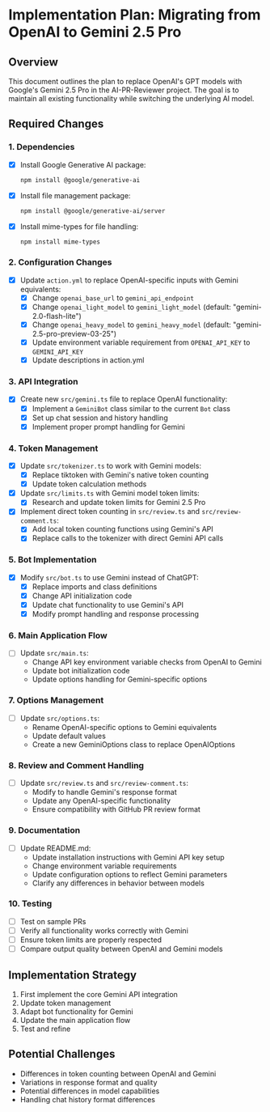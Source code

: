 # Implementation Plan: Migrating from OpenAI to Gemini 2.5 Pro

## Overview

This document outlines the plan to replace OpenAI's GPT models with Google's Gemini 2.5 Pro in the AI-PR-Reviewer project. The goal is to maintain all existing functionality while switching the underlying AI model.

## Required Changes

### 1. Dependencies

- [x] Install Google Generative AI package:

  ```bash
  npm install @google/generative-ai
  ```

- [x] Install file management package:

  ```bash
  npm install @google/generative-ai/server
  ```

- [x] Install mime-types for file handling:

  ```bash
  npm install mime-types
  ```

### 2. Configuration Changes

- [x] Update `action.yml` to replace OpenAI-specific inputs with Gemini equivalents:
  - [x] Change `openai_base_url` to `gemini_api_endpoint`
  - [x] Change `openai_light_model` to `gemini_light_model` (default: "gemini-2.0-flash-lite")
  - [x] Change `openai_heavy_model` to `gemini_heavy_model` (default: "gemini-2.5-pro-preview-03-25")
  - [x] Update environment variable requirement from `OPENAI_API_KEY` to `GEMINI_API_KEY`
  - [x] Update descriptions in action.yml

### 3. API Integration

- [x] Create new `src/gemini.ts` file to replace OpenAI functionality:
  - [x] Implement a `GeminiBot` class similar to the current `Bot` class
  - [x] Set up chat session and history handling
  - [x] Implement proper prompt handling for Gemini

### 4. Token Management

- [x] Update `src/tokenizer.ts` to work with Gemini models:
  - [x] Replace tiktoken with Gemini's native token counting
  - [x] Update token calculation methods
- [x] Update `src/limits.ts` with Gemini model token limits:
  - [x] Research and update token limits for Gemini 2.5 Pro
- [x] Implement direct token counting in `src/review.ts` and `src/review-comment.ts`:
  - [x] Add local token counting functions using Gemini's API
  - [x] Replace calls to the tokenizer with direct Gemini API calls

### 5. Bot Implementation

- [x] Modify `src/bot.ts` to use Gemini instead of ChatGPT:
  - [x] Replace imports and class definitions
  - [x] Change API initialization code
  - [x] Update chat functionality to use Gemini's API
  - [x] Modify prompt handling and response processing

### 6. Main Application Flow

- [ ] Update `src/main.ts`:
  - Change API key environment variable checks from OpenAI to Gemini
  - Update bot initialization code
  - Update options handling for Gemini-specific options

### 7. Options Management

- [ ] Update `src/options.ts`:
  - Rename OpenAI-specific options to Gemini equivalents
  - Update default values
  - Create a new GeminiOptions class to replace OpenAIOptions

### 8. Review and Comment Handling

- [ ] Update `src/review.ts` and `src/review-comment.ts`:
  - Modify to handle Gemini's response format
  - Update any OpenAI-specific functionality
  - Ensure compatibility with GitHub PR review format

### 9. Documentation

- [ ] Update README.md:
  - Update installation instructions with Gemini API key setup
  - Change environment variable requirements
  - Update configuration options to reflect Gemini parameters
  - Clarify any differences in behavior between models

### 10. Testing

- [ ] Test on sample PRs
- [ ] Verify all functionality works correctly with Gemini
- [ ] Ensure token limits are properly respected
- [ ] Compare output quality between OpenAI and Gemini models

## Implementation Strategy

1. First implement the core Gemini API integration
2. Update token management
3. Adapt bot functionality for Gemini
4. Update the main application flow
5. Test and refine

## Potential Challenges

- Differences in token counting between OpenAI and Gemini
- Variations in response format and quality
- Potential differences in model capabilities
- Handling chat history format differences
